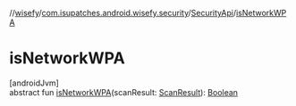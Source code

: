 //[wisefy](../../../index.md)/[com.isupatches.android.wisefy.security](../index.md)/[SecurityApi](index.md)/[isNetworkWPA](is-network-w-p-a.md)

# isNetworkWPA

[androidJvm]\
abstract fun [isNetworkWPA](is-network-w-p-a.md)(scanResult: [ScanResult](https://developer.android.com/reference/kotlin/android/net/wifi/ScanResult.html)): [Boolean](https://kotlinlang.org/api/latest/jvm/stdlib/kotlin/-boolean/index.html)

